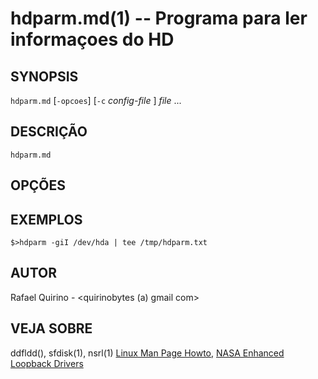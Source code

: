 hdparm.md(1) -- Programa para ler informaçoes do HD
===============================================


SYNOPSIS
--------

`hdparm.md` [`-opcoes`] [`-c` *config-file* ] *file* ...

DESCRIÇÃO
---------

`hdparm.md` 

OPÇÕES
------


EXEMPLOS
--------


   `$>hdparm -giI /dev/hda | tee /tmp/hdparm.txt`



AUTOR
-----

Rafael Quirino - <quirinobytes (a) gmail com>

VEJA SOBRE
----------

ddfldd(), sfdisk(1), nsrl(1) [Linux Man Page Howto](http://www.schweikhardt.net/man_page_howto.html), [NASA Enhanced Loopback Drivers](http://www.sleuthkit.org/)
